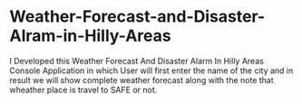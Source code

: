 # Weather-Forecast-and-Disaster-Alram-in-Hilly-Areas
I Developed this Weather Forecast And Disaster Alarm In Hilly Areas Console Application in which User will first enter the name of the city and in result we will show complete weather forecast along with the note that wheather place is travel to SAFE or not.

